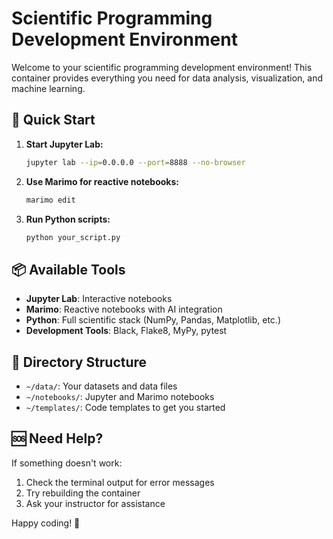 # Scientific Programming Development Environment

Welcome to your scientific programming development environment! This container provides everything you need for data analysis, visualization, and machine learning.

## 🚀 Quick Start

1. **Start Jupyter Lab:**
   ```bash
   jupyter lab --ip=0.0.0.0 --port=8888 --no-browser
   ```

2. **Use Marimo for reactive notebooks:**
   ```bash
   marimo edit
   ```

3. **Run Python scripts:**
   ```bash
   python your_script.py
   ```

## 📦 Available Tools

- **Jupyter Lab**: Interactive notebooks
- **Marimo**: Reactive notebooks with AI integration
- **Python**: Full scientific stack (NumPy, Pandas, Matplotlib, etc.)
- **Development Tools**: Black, Flake8, MyPy, pytest

## 📁 Directory Structure

- `~/data/`: Your datasets and data files
- `~/notebooks/`: Jupyter and Marimo notebooks
- `~/templates/`: Code templates to get you started

## 🆘 Need Help?

If something doesn't work:
1. Check the terminal output for error messages
2. Try rebuilding the container
3. Ask your instructor for assistance

Happy coding! 🎉
